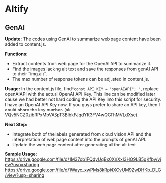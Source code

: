 # Altify

## GenAI 

**Update:** The codes using GenAI to summarize web page content have been added to content.js.

**Functions:** 

- Extract contents from web page for the OpenAI API to summarize it. 
- Find the images lacking alt text and save the responses from genAI API to their "img.alt".
- The max number of response tokens can be adjusted in content.js.

**Usage:** In the content.js file,  find`"const API_KEY = "openAIAPI"; "`, replace openAIAPI with the actual OpenAI API Key. This line can be modified later cause we had better not hard coding the API Key into this script for security. I have an OpenAI API Key now. If you guys prefer to share an API key, then I could share the key number. (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)

**Next Step:** 

- Integrate both of the labels generated from cloud vision API and the interpretation of web page content into the prompts of genAI API. 
- Update the web page content after generating all the alt text

**Sample Usage:**
https://drive.google.com/file/d/1M37ob1FQdyUqBxGXnXxI3HQ9LB5gKfby/view?usp=sharing
https://drive.google.com/file/d/1Wayc_xwPMs8kRpi4XCvUM9ZwDHKb_DLG/view?usp=sharing
